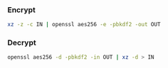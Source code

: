 ### Encrypt
```bash
xz -z -c IN | openssl aes256 -e -pbkdf2 -out OUT
```

### Decrypt
```bash
openssl aes256 -d -pbkdf2 -in OUT | xz -d > IN
```
